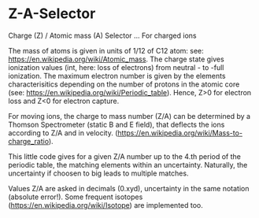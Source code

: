 # Z-A-Selector
Charge (Z) / Atomic mass (A) Selector ... For charged ions


The mass of atoms is given in units of 1/12 of C12 atom: see: https://en.wikipedia.org/wiki/Atomic_mass.
The charge state gives ionization values (int, here: loss of electrons) from neutral - to -full ionization. The maximum
electron number is given by the elements characterisitics depending on the number of protons in the atomic core 
(see: https://en.wikipedia.org/wiki/Periodic_table). 
Hence, Z>0 for electron loss and Z<0 for electron capture. 

For moving ions, the charge to mass number (Z/A) can be determined by a Thomson Spectrometer (static B and E field), that deflects
the ions according to Z/A and in velocity. (https://en.wikipedia.org/wiki/Mass-to-charge_ratio).

This little code gives for a given Z/A number up to the 4.th period of the periodic table, the matching elements within
an uncertainty. Naturally, the uncertainty if choosen to big leads to multiple matches.

Values Z/A are asked in decimals (0.xyd), uncertainty in the same notation (absolute error!).
Some frequent isotopes (https://en.wikipedia.org/wiki/Isotope) are implemented too.

